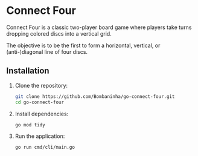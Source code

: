 # Connect Four

Connect Four is a classic two-player board game where players take turns dropping colored discs into a vertical grid. 

The objective is to be the first to form a horizontal, vertical, or (anti-)diagonal line of four discs.

## Installation

1. Clone the repository:

   ```bash
   git clone https://github.com/Bombaninha/go-connect-four.git
   cd go-connect-four
   ```

2. Install dependencies:

    ```bash
    go mod tidy
    ```

3. Run the application:

    ```bash
    go run cmd/cli/main.go
    ```
